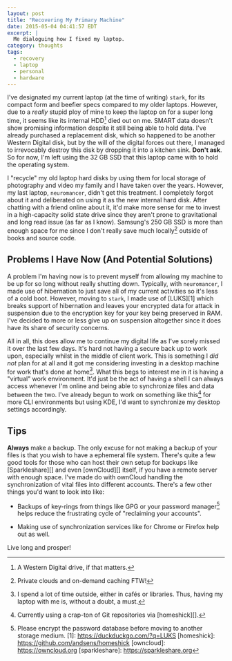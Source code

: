 ```yaml
---
layout: post
title: "Recovering My Primary Machine"
date: 2015-05-04 04:41:57 EDT
excerpt: |
  Me dialoguing how I fixed my laptop.
category: thoughts
tags:
  - recovery
  - laptop
  - personal
  - hardware
---
```


I've designated my current laptop (at the time of writing) `stark`, for its
compact form and beefier specs compared to my older laptops. However, due to a
*really* stupid ploy of mine to keep the laptop on for a super long time, it
seems like its internal HDD[^1] died out on me. SMART data doesn't show
promising information despite it still being able to hold data. I've already
purchased a replacement disk, which so happened to be another Western Digital
disk, but by the will of the digital forces out there, I managed to irrevocably
destroy this disk by dropping it into a kitchen sink. **Don't ask**. So for now,
I'm left using the 32 GB SSD that this laptop came with to hold the operating
system.

I "recycle" my old laptop hard disks by using them for local storage of
photography and video my family and I have taken over the years. However, my
last laptop, `neuromancer`, didn't get this treatment. I completely forgot about
it and deliberated on using it as the new internal hard disk. After chatting
with a friend online about it, it'd make more sense for me to invest in a
high-capacity solid state drive since they aren't prone to gravitational and
long read issue (as far as I know). Samsung's 250 GB SSD is more than enough
space for me since I don't really save much locally[^2] outside of books and
source code.

## Problems I Have Now (And Potential Solutions)
A problem I'm having now is to prevent myself from allowing my machine to be up
for so long without really shutting down. Typically, with `neuromancer`, I made
use of hibernation to just save all of my current activities so it's less of a
cold boot. However, moving to `stark`, I made use of [LUKS][1] which breaks
support of hibernation and leaves your encrypted data for attack in suspension
due to the encryption key for your key being preserved in RAM. I've decided to
more or less give up on suspension altogether since it does have its share of
security concerns.

All in all, this does allow me to continue my digital life as I've sorely missed
it over the last few days. It's hard not having a secure back up to work upon,
especially whilst in the middle of client work. This is something I _did not_
plan for at all and it got me considering investing in a desktop machine for
work that's done at home[^3]. What this begs to interest me in it is having a
"virtual" work environment. It'd just be the act of having a shell I can always
access whenever I'm online and being able to synchronize files and data between
the two. I've already begun to work on something like this[^4] for more CLI
environments but using KDE, I'd want to synchronize my desktop settings
accordingly.

## Tips
**Always** make a backup. The only excuse for not making a backup of your files
is that you wish to have a ephemeral file system. There's quite a few good tools
for those who can host their own setup for backups like [Sparkleshare][] and even
[ownCloud][] itself, if you have a remote server with enough space. I've made do
with ownCloud handling the synchronization of vital files into different
accounts. There's a few other things you'd want to look into like:

  * Backups of key-rings from things like GPG or your password manager[^5]
    helps reduce the frustrating cycle of "reclaiming your accounts".

  * Making use of synchronization services like for Chrome or Firefox help
  out as well.

Live long and prosper!

[^1]: A Western Digital drive, if that matters.
[^2]: Private clouds and on-demand caching FTW!
[^3]: I spend a lot of time outside, either in cafés or libraries. Thus, having my laptop with me is, without a doubt, a must.
[^4]: Currently using a crap-ton of Git repositories via [homeshick][].
[^5]: Please encrypt the password database before moving to another storage medium.
[1]: https://duckduckgo.com/?q=LUKS
[homeshick]: https://github.com/andsens/homeshick
[owncloud]: https://owncloud.org
[sparkleshare]: https://sparkleshare.org
